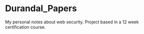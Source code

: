 # Durandal_Papers
My personal notes about web security. Project based in a 12 week certification course.
